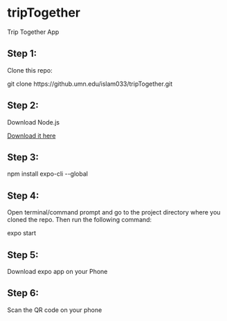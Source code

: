 # tripTogether

Trip Together App

<h2>
Step 1:
</h2>
<p>Clone this repo:<p>
<p>git clone https://github.umn.edu/islam033/tripTogether.git</p>

<h2>
Step 2:
</h2>
<p>Download Node.js

<a href="https://nodejs.org/en/">Download it here</a>

<p>
<h2>Step 3:</h2>
<p>
npm install expo-cli --global
</p>

<h2>Step 4:</h2>
<p>
Open terminal/command prompt and go to the project directory where you cloned the repo. Then run the following command:

expo start

</p>

<h2>Step 5:</h2>
<p>
Download expo app on your Phone
</p>

<h2>Step 6:</h2>
<p>
Scan the QR code on your phone
</p>
